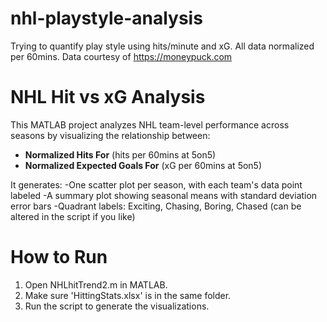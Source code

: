 # nhl-playstyle-analysis
Trying to quantify play style using hits/minute and xG. All data normalized per 60mins. Data courtesy of https://moneypuck.com 
# NHL Hit vs xG Analysis

This MATLAB project analyzes NHL team-level performance across seasons by visualizing the relationship between:

- **Normalized Hits For** (hits per 60mins at 5on5)
- **Normalized Expected Goals For** (xG per 60mins at 5on5)

It generates:
-One scatter plot per season, with each team's data point labeled
-A summary plot showing seasonal means with standard deviation error bars
-Quadrant labels: Exciting, Chasing, Boring, Chased (can be altered in the script if you like)

# How to Run
1. Open NHLhitTrend2.m in MATLAB.
2. Make sure 'HittingStats.xlsx' is in the same folder.
3. Run the script to generate the visualizations.
